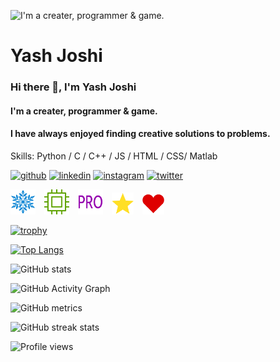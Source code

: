 ![I'm a creater, programmer & game.](https://pbs.twimg.com/profile_banners/1465363072571232261/1648129420/600x200)

# Yash Joshi
### Hi there 👋, I'm Yash Joshi
#### I'm a creater, programmer & game.
#### I have always enjoyed finding creative solutions to problems.

Skills: Python / C / C++ / JS / HTML / CSS/ Matlab



[<img src='https://cdn.jsdelivr.net/npm/simple-icons@3.0.1/icons/github.svg' alt='github' height='40'>](https://github.com/YJ-928)  [<img src='https://cdn.jsdelivr.net/npm/simple-icons@3.0.1/icons/linkedin.svg' alt='linkedin' height='40'>](https://www.linkedin.com/in/yash-joshi-566900213//)  [<img src='https://cdn.jsdelivr.net/npm/simple-icons@3.0.1/icons/instagram.svg' alt='instagram' height='40'>](https://www.instagram.com/ybj_928/)  [<img src='https://cdn.jsdelivr.net/npm/simple-icons@3.0.1/icons/twitter.svg' alt='twitter' height='40'>](https://twitter.com/@_YashBJoshi)  

<a href='https://archiveprogram.github.com/'><img src='https://raw.githubusercontent.com/acervenky/animated-github-badges/master/assets/acbadge.gif' width='40' height='40'></a> <a href='https://docs.github.com/en/developers'><img src='https://raw.githubusercontent.com/acervenky/animated-github-badges/master/assets/devbadge.gif' width='40' height='40'></a> <a href='https://github.com/pricing'><img src='https://raw.githubusercontent.com/acervenky/animated-github-badges/master/assets/pro.gif' width='40' height='40'></a> <a href='https://stars.github.com/'><img src='https://raw.githubusercontent.com/acervenky/animated-github-badges/master/assets/starbadge.gif' width='35' height='35'></a> <a href='https://docs.github.com/en/github/supporting-the-open-source-community-with-github-sponsors'><img src='https://raw.githubusercontent.com/acervenky/animated-github-badges/master/assets/sponsorbadge.gif' width='35' height='35'></a> 

[![trophy](https://github-profile-trophy.vercel.app/?username=YJ-928)](https://github.com/ryo-ma/github-profile-trophy)

[![Top Langs](https://github-readme-stats.vercel.app/api/top-langs/?username=YJ-928)](https://github.com/anuraghazra/github-readme-stats)

![GitHub stats](https://github-readme-stats.vercel.app/api?username=YJ-928&show_icons=true)  

![GitHub Activity Graph](https://activity-graph.herokuapp.com/graph?username=YJ-928)  

![GitHub metrics](https://metrics.lecoq.io/YJ-928)  

![GitHub streak stats](https://github-readme-streak-stats.herokuapp.com/?user=YJ-928)  

![Profile views](https://gpvc.arturio.dev/YJ-928)
